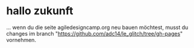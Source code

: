 # hallo zukunft
... wenn du die seite agiledesigncamp.org neu bauen möchtest, musst du changes im branch "https://github.com/adc14/le_glitch/tree/gh-pages" vornehmen.
